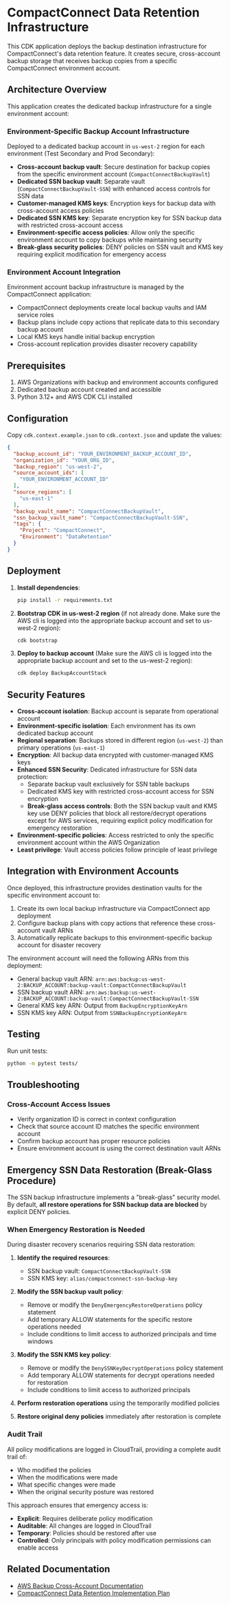 # CompactConnect Data Retention Infrastructure

This CDK application deploys the backup destination infrastructure for CompactConnect's data retention feature. It creates secure, cross-account backup storage that receives backup copies from a specific CompactConnect environment account.

## Architecture Overview

This application creates the dedicated backup infrastructure for a single environment account:

### Environment-Specific Backup Account Infrastructure
Deployed to a dedicated backup account in `us-west-2` region for each environment (Test Secondary and Prod Secondary):
- **Cross-account backup vault**: Secure destination for backup copies from the specific environment account (`CompactConnectBackupVault`)
- **Dedicated SSN backup vault**: Separate vault (`CompactConnectBackupVault-SSN`) with enhanced access controls for SSN data
- **Customer-managed KMS keys**: Encryption keys for backup data with cross-account access policies
- **Dedicated SSN KMS key**: Separate encryption key for SSN backup data with restricted cross-account access
- **Environment-specific access policies**: Allow only the specific environment account to copy backups while maintaining security
- **Break-glass security policies**: DENY policies on SSN vault and KMS key requiring explicit modification for emergency access

### Environment Account Integration
Environment account backup infrastructure is managed by the CompactConnect application:
- CompactConnect deployments create local backup vaults and IAM service roles
- Backup plans include copy actions that replicate data to this secondary backup account
- Local KMS keys handle initial backup encryption
- Cross-account replication provides disaster recovery capability

## Prerequisites

1. AWS Organizations with backup and environment accounts configured
2. Dedicated backup account created and accessible
3. Python 3.12+ and AWS CDK CLI installed

## Configuration

Copy `cdk.context.example.json` to `cdk.context.json` and update the values:

```json
{
  "backup_account_id": "YOUR_ENVIRONMENT_BACKUP_ACCOUNT_ID",
  "organization_id": "YOUR_ORG_ID",
  "backup_region": "us-west-2",
  "source_account_ids": [
    "YOUR_ENVIRONMENT_ACCOUNT_ID"
  ],
  "source_regions": [
    "us-east-1"
  ],
  "backup_vault_name": "CompactConnectBackupVault",
  "ssn_backup_vault_name": "CompactConnectBackupVault-SSN",
  "tags": {
    "Project": "CompactConnect",
    "Environment": "DataRetention"
  }
}
```

## Deployment

1. **Install dependencies**:
   ```bash
   pip install -r requirements.txt
   ```

2. **Bootstrap CDK in us-west-2 region** (if not already done. Make sure the AWS cli is logged into the appropriate backup account and set to us-west-2 region):
   ```bash
   cdk bootstrap
   ```

3. **Deploy to backup account** (Make sure the AWS cli is logged into the appropriate backup account and set to the us-west-2 region):
   ```bash
   cdk deploy BackupAccountStack
   ```

## Security Features

- **Cross-account isolation**: Backup account is separate from operational account
- **Environment-specific isolation**: Each environment has its own dedicated backup account
- **Regional separation**: Backups stored in different region (`us-west-2`) than primary operations (`us-east-1`)
- **Encryption**: All backup data encrypted with customer-managed KMS keys
- **Enhanced SSN Security**: Dedicated infrastructure for SSN data protection:
  - Separate backup vault exclusively for SSN table backups
  - Dedicated KMS key with restricted cross-account access for SSN encryption
  - **Break-glass access controls**: Both the SSN backup vault and KMS key use DENY policies that block all restore/decrypt operations except for AWS services, requiring explicit policy modification for emergency restoration
- **Environment-specific policies**: Access restricted to only the specific environment account within the AWS Organization
- **Least privilege**: Vault access policies follow principle of least privilege

## Integration with Environment Accounts

Once deployed, this infrastructure provides destination vaults for the specific environment account to:
1. Create its own local backup infrastructure via CompactConnect app deployment
2. Configure backup plans with copy actions that reference these cross-account vault ARNs
3. Automatically replicate backups to this environment-specific backup account for disaster recovery

The environment account will need the following ARNs from this deployment:
- General backup vault ARN: `arn:aws:backup:us-west-2:BACKUP_ACCOUNT:backup-vault:CompactConnectBackupVault`
- SSN backup vault ARN: `arn:aws:backup:us-west-2:BACKUP_ACCOUNT:backup-vault:CompactConnectBackupVault-SSN`
- General KMS key ARN: Output from `BackupEncryptionKeyArn`
- SSN KMS key ARN: Output from `SSNBackupEncryptionKeyArn`

## Testing

Run unit tests:
```bash
python -m pytest tests/
```

## Troubleshooting

### Cross-Account Access Issues
- Verify organization ID is correct in context configuration
- Check that source account ID matches the specific environment account
- Confirm backup account has proper resource policies
- Ensure environment account is using the correct destination vault ARNs

## Emergency SSN Data Restoration (Break-Glass Procedure)

The SSN backup infrastructure implements a "break-glass" security model. By default, **all restore operations for SSN backup data are blocked** by explicit DENY policies.

### When Emergency Restoration is Needed

During disaster recovery scenarios requiring SSN data restoration:

1. **Identify the required resources**:
   - SSN backup vault: `CompactConnectBackupVault-SSN`
   - SSN KMS key: `alias/compactconnect-ssn-backup-key`

2. **Modify the SSN backup vault policy**:
   - Remove or modify the `DenyEmergencyRestoreOperations` policy statement
   - Add temporary ALLOW statements for the specific restore operations needed
   - Include conditions to limit access to authorized principals and time windows

3. **Modify the SSN KMS key policy**:
   - Remove or modify the `DenySSNKeyDecryptOperations` policy statement
   - Add temporary ALLOW statements for decrypt operations needed for restoration
   - Include conditions to limit access to authorized principals

4. **Perform restoration operations** using the temporarily modified policies

5. **Restore original deny policies** immediately after restoration is complete

### Audit Trail

All policy modifications are logged in CloudTrail, providing a complete audit trail of:
- Who modified the policies
- When the modifications were made
- What specific changes were made
- When the original security posture was restored

This approach ensures that emergency access is:
- **Explicit**: Requires deliberate policy modification
- **Auditable**: All changes are logged in CloudTrail
- **Temporary**: Policies should be restored after use
- **Controlled**: Only principals with policy modification permissions can enable access

## Related Documentation

- [AWS Backup Cross-Account Documentation](https://docs.aws.amazon.com/aws-backup/latest/devguide/cross-account-backup.html)
- [CompactConnect Data Retention Implementation Plan](../../../working-resources/246-data-retention.md)
